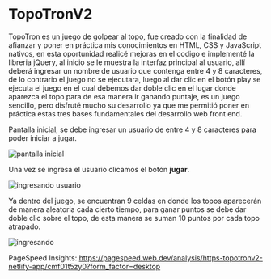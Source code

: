 # TopoTronV2

TopoTron es un juego de golpear al topo, fue creado con la finalidad de afianzar y poner en práctica mis conocimientos en HTML, CSS y JavaScript nativos, en esta oportunidad realicé mejoras en el codigo e implementé la libreria jQuery, al inicio se le muestra la interfaz principal al usuario, allí deberá ingresar un nombre de usuario que contenga entre 4 y 8 caracteres, de lo contrario el juego no se ejecutara, luego al dar clic en el botón play se ejecuta el juego en el cual debemos dar doble clic en el lugar donde aparezca el topo para de esa manera ir ganando puntaje, es un juego sencillo, pero disfruté mucho su desarrollo ya que me permitió poner en práctica estas tres bases fundamentales del desarrollo web front end.

Pantalla inicial, se debe ingresar un usuario de entre 4 y 8 caracteres para poder iniciar a jugar.

![pantalla inicial](https://github.com/Nicolasb221/TopoTron/assets/88752910/c80be0a5-9286-4031-b1c8-7855f1a39c47)

Una vez se ingresa el usuario clicamos el botón **jugar**.

![ingresando usuario](https://github.com/Nicolasb221/TopoTron/assets/88752910/b5542178-efc2-4a03-ba01-1e62d82e590c)

Ya dentro del juego, se encuentran 9 celdas en donde los topos aparecerán de manera aleatoria cada cierto tiempo, para ganar puntos se debe dar doble clic sobre el topo, de esta manera se suman 10 puntos por cada topo atrapado.

![ingresando](https://github.com/Nicolasb221/TopoTron/assets/88752910/a4ad03ca-95be-4db5-9b4d-e65f63b50fec)

PageSpeed Insights: https://pagespeed.web.dev/analysis/https-topotronv2-netlify-app/cmf01t5zy0?form_factor=desktop
